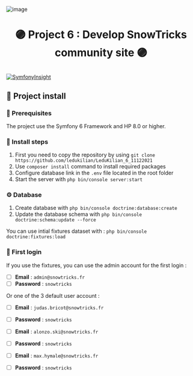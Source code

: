 ![image](https://user-images.githubusercontent.com/54909696/144947502-ef90f2a8-efcb-415d-b30d-5eba9d56fa65.png)
# <p align="center">🟣 Project 6 : Develop SnowTricks community site 🟣</p>
[![SymfonyInsight](https://insight.symfony.com/projects/2341af49-e3dc-413e-8baf-b4bbd849e522/big.svg)](https://insight.symfony.com/projects/2341af49-e3dc-413e-8baf-b4bbd849e522)

## 🧱 Project install
### 🧩 Prerequisites

The project use the Symfony 6 Framework and HP 8.0 or higher.


### 📌️ Install steps

1. First you need to copy the repository by using `git clone https://github.com/ledukilian/LeduKilian_6_11122021`
2. Use `composer install` command to install required packages
3. Configure database link in the `.env` file located in the root folder
3. Start the server with `php bin/console server:start`

### ⚙️ Database

1. Create database with `php bin/console doctrine:database:create`
2. Update the database schema with `php bin/console doctrine:schema:update --force`

You can use intial fixtures dataset with : `php bin/console doctrine:fixtures:load`



### 🔐 First login
If you use the fixtures, you can use the admin account for the first login :

- [ ] **Email** : `admin@snowtricks.fr`
- [ ] **Password** : `snowtricks`

Or one of the 3 default user account :

- [ ] **Email** : `judas.bricot@snowtricks.fr`
- [ ] **Password** : `snowtricks`


- [ ] **Email** : `alonzo.ski@snowtricks.fr`
- [ ] **Password** : `snowtricks`


- [ ] **Email** : `max.hymale@snowtricks.fr`
- [ ] **Password** : `snowtricks`
